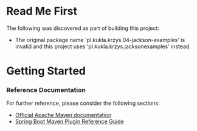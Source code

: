 # Read Me First
The following was discovered as part of building this project:

* The original package name 'pl.kukla.krzys.04-jackson-examples' is invalid and this project uses 'pl.kukla.krzys.jacksonexamples' instead.

# Getting Started

### Reference Documentation
For further reference, please consider the following sections:

* [Official Apache Maven documentation](https://maven.apache.org/guides/index.html)
* [Spring Boot Maven Plugin Reference Guide](https://docs.spring.io/spring-boot/docs/2.2.4.RELEASE/maven-plugin/)


